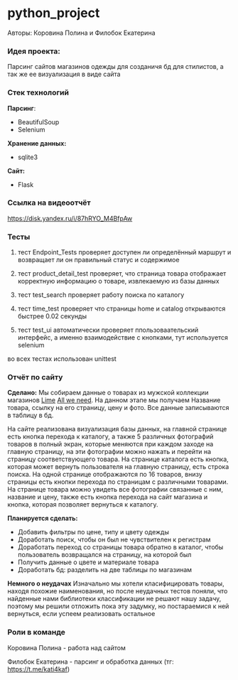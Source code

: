 # python_project
Авторы: Коровина Полина и Филобок Екатерина

### Идея проекта:
Парсинг сайтов магазинов одежды для созданичя бд для стилистов, а так же ее визуализация в виде сайта



### Стек технологий


**Парсинг**:
- BeautifulSoup
- Selenium


**Хранение данных:**
- sqlite3


**Сайт:**
- Flask



### Ссылка на видеоотчёт
https://disk.yandex.ru/i/87hRYO_M4BfpAw

### Тесты
1. тест Endpoint_Tests проверяет доступен ли определённый маршрут и возвращает ли он правильный статус и содержимое

2. тест product_detail_test проверяет, что страница товара отображает корректную информацию о товаре, извлекаемую из базы данных

3. тест test_search проверяет работу поиска по каталогу
 
4. тест time_test проверяет что страницы home и catalog открываются быстрее 0.02 секунды

5. тест test_ui автоматически проверяет ппользоваательский интерфейс, а именно взаимодействие с кнопками, тут используется selenium
 
во всех тестах использован unittest

### Отчёт по сайту

**Сделано:**
Мы собираем данные о товарах из мужской коллекции магазинов [Lime](https://lime-shop.com/ru_ru/) [All we need](https://allweneed.ru). На данном этапе мы получаем Название товара, ссылку на его страницу, цену и фото. Все данные записываются в таблицу в бд.

На сайте реализована визуализация базы данных, на главной странице есть кнопка перехода к каталогу, а также 5 различных фотографий товаров в полный экран, которые меняются при каждом заходе на главную страницу, на эти фотографии можно нажать и перейти на страницу соответствующего товара.
На странице каталога есть кнопка, которая может вернуть пользователя на главную страницу, есть строка поиска. На одной странице отображаются по 16 товаров, внизу страницы есть кнопки перехода по страницам с различными товарами. На странице товара можно увидеть все фотографии связанные с ним, название и цену, также есть кнопка перехода на сайт магазина и кнопка, которая позволяет вернуться к каталогу. 

**Планируется сделать:**

- Добавить фильтры по цене, типу и цвету одежды
- Доработать поиск, чтобы он был не чувствителен к регистрам
- Доработать переход со страницы товара обратно в каталог, чтобы пользователь возвращался на страницу, на которой был
- Получить данные о цвете и материале товара
- Доработать бд: разделить на две таблицы по магазинам


**Немного о неудачах**
Изначально мы хотели класифицировать товары, находя похожие наименования, но после неудачных тестов поняли, что найденные нами библиотеки классификации не решают нашу задачу, поэтому мы  решили отложить пока эту задумку, но постараемися к ней вернуться, если успеем реализовать остальное 


### Роли в команде

Коровина Полина - работа над сайтом

Филобок Екатерина - парсинг и обработка данных (тг: https://t.me/kati4kaf)
